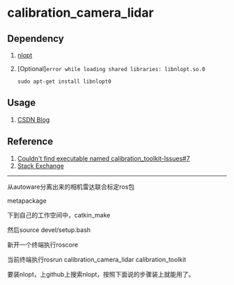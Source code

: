 # calibration_camera_lidar

## Dependency

1. [nlopt](https://github.com/stevengj/nlopt)
2. [Optional]`error while loading shared libraries: libnlopt.so.0`

    ```shell
    sudo apt-get install libnlopt0
    ```

## Usage

1. [CSDN Blog](https://blog.csdn.net/m0_38087936/article/details/88855911)

## Reference

1. [Couldn't find executable named calibration_toolkit-Issues#7](https://github.com/XidianLemon/calibration_camera_lidar/issues/7)
2. [Stack Exchange](https://unix.stackexchange.com/questions/553239/libnlopt-so-0-cannot-open-shared-object-file)

------

从autoware分离出来的相机雷达联合标定ros包

metapackage

下到自己的工作空间中，catkin_make

然后source devel/setup.bash

新开一个终端执行roscore

当前终端执行rosrun calibration_camera_lidar calibration_toolkit

要装nlopt，上github上搜索nlopt，按照下面说的步骤装上就能用了。
